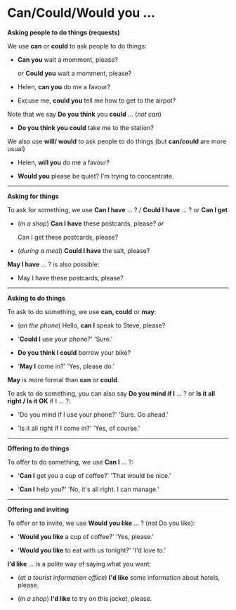 # Can/Could/Would you ...

**Asking people to do things (requests)**

We use **can** or **could** to ask people to do things:

- **Can you** wait a momment, please?

    *or* **Could you**  wait a momment, please?

- Helen, **can you** do me a favour?

- Excuse me, **could you** tell me how to get to the airpot?

Note that we say **Do you think** you **could** ... (*not can*)

- **Do you think you could** take me to the station?

We also use **will/ would** to ask people to do things (but **can/could** are more usual)

- Helen, **will you** do me a favour?

- **Would you** please be quiet? I'm trying to concentrate.

---

**Asking for things**

To ask for something, we use **Can I have** ... ? / **Could I have** ... ? or **Can I get**

- (*in a shop*) **Can I have** these postcards, please? *or*

    Can I get these postcards, please?

- (*during a meal*) **Could I have** the salt, please?

**May I have** ... ? is also possible:

- May I have these postcards, please?

---

**Asking to do things**

To ask to do something, we use **can, could** or **may**:

- (*on the phone*) Hello, **can I** speak to Steve, please?

- '**Could I** use your phone?' 'Sure.'

- **Do you think I could** borrow your bike?

- '**May I** come in?' 'Yes, please do.'

**May** is more formal than **can** or **could**.

To ask to do something, you can also say **Do you mind if I** ... ?
or **Is it all right / Is it OK** if I ... ?:

- 'Do you mind if I use your phone?' 'Sure. Go ahead.'

- 'Is it all right if I come in?' 'Yes, of course.'

---

**Offering to do things**

To offer to do something, we use **Can I** ... ?:

- '**Can I** get you a cup of coffee?' 'That would be nice.'

- '**Can I** help you?' 'No, it's all right. I can manage.'

---

**Offering and inviting**

To offer or to invite, we use **Would you like** ... ? (*not* Do you like):

- '**Would you like** a cup of coffee?' ‘Yes, please.'

- '**Would you like** to eat with us tonight?' 'I'd love to.'

**I'd like** ... is a polite way of saying what you want:

- (*at a tourist information office*) **I'd like** some information about hotels, please.

- (*in a shop*) **I'd like** to try on this jacket, please.
